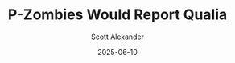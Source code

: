 ---
layout: podcast
title: "P-Zombies Would Report Qualia"
author: Scott Alexander
description: https://www.astralcodexten.com/p/p-zombies-would-report-qualia
date: 2025-06-10
length: 2120273
duration: 530
guid: p-zombies-would-report-qualia
---